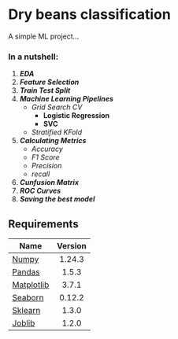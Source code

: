# Dry beans classification
A simple ML project...
### In a nutshell:


1. _**EDA**_
2. _**Feature Selection**_
3. _**Train Test Split**_
4. _**Machine Learning Pipelines**_
    * _Grid Search CV_
        * **Logistic Regression**
        * **SVC**
    * _Stratified KFold_
5. _**Calculating Metrics**_
    * _Accuracy_ 
    * _F1 Score_
    * _Precision_
    * _recall_
6. _**Cunfusion Matrix**_
7. _**ROC Curves**_
8. _**Saving the best model**_


## Requirements

| Name  | Version |
| ------------- |:-------------:|
| [Numpy](https://numpy.org/)      | 1.24.3     |
| [Pandas](https://pandas.pydata.org/)      | 1.5.3     |
| [Matplotlib](https://matplotlib.org/)      | 3.7.1     |
| [Seaborn](https://seaborn.pydata.org/)      | 0.12.2     |
| [Sklearn](https://scikit-learn.org/stable/)      | 1.3.0     |
| [Joblib](https://joblib.readthedocs.io/en/stable/)      | 1.2.0     |
